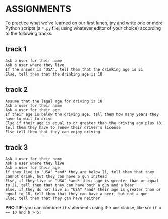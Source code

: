 # ASSIGNMENTS

To practice what we've learned on our first lunch, try and write one or more Python scripts (a `*.py` file, using whatever editor of your choice) according to the following tracks:

## track 1

```
Ask a user for their name
Ask a user where they live
If the answer is "USA", tell them that the drinking age is 21
Else, tell them that the drinking age is 18
```

## track 2

```
Assume that the legal age for driving is 18
Ask a user for their name
Ask a user for their age
If their age is below the driving age, tell them how many years they have to wait to drive
Else if their age is equal to or greater than the driving age plus 10, tell them they have to renew their driver's license
Else tell them that they can enjoy driving
```

## track 3

```
Ask a user for their name
Ask a user where they live
Ask a user for their age
If they live in "USA" *and* they are below 21, tell them that they cannot drink, but they can have a gun instead
Else, if they live in "USA" *and* their age is greater than or equal to 21, tell them that they can have both a gun and a beer
Else, if they do not live in "USA" *and* their age is greater than or equal to 18, tell them that they can have a beer, but not a gun
Else, tell them that they can have neither
```

**PRO TIP**: you can combine `if` statements using the `and` clause, like so: `if a == 10 and b > 5:`